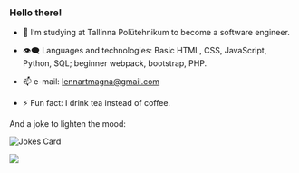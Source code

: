 
### Hello there!                            


- 🌱 I’m studying at Tallinna Polütehnikum to become a software engineer.
 
- 👁‍🗨 Languages and technologies: Basic HTML, CSS, JavaScript, Python, SQL;  beginner webpack, bootstrap, PHP.
               
- 📫 e-mail: lennartmagna@gmail.com

- ⚡ Fun fact: I drink tea instead of coffee.

 And a joke to lighten the mood:

<!-- Markdown -->

![Jokes Card](https://readme-jokes.vercel.app/api)

<a href="https://github.com/ESKYoung/shields-io-visitor-counter">
  <img src="https://shields-io-visitor-counter.herokuapp.com/badge?page=LenSuur.LenSuur&style=for-the-badge">
<a>
